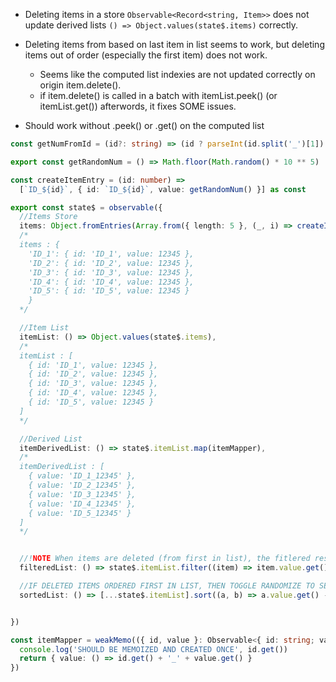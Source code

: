 - Deleting items in a store `Observable<Record<string, Item>>` does not update derived lists `() => Object.values(state$.items)` correctly.
- Deleting items from based on last item in list seems to work, but deleting items out of order (especially the first item) does not work.
  - Seems like the computed list indexies are not updated correctly on origin item.delete(). 
  - if item.delete() is called in a batch with itemList.peek() (or itemList.get()) afterwords, it fixes SOME issues.

- Should work without .peek() or .get() on the computed list 

```ts
const getNumFromId = (id?: string) => (id ? parseInt(id.split('_')[1]) : 0)

export const getRandomNum = () => Math.floor(Math.random() * 10 ** 5)

const createItemEntry = (id: number) =>
  [`ID_${id}`, { id: `ID_${id}`, value: getRandomNum() }] as const

export const state$ = observable({
  //Items Store
  items: Object.fromEntries(Array.from({ length: 5 }, (_, i) => createItemEntry(i + 1))),
  /*
  items : { 
    'ID_1': { id: 'ID_1', value: 12345 },
    'ID_2': { id: 'ID_2', value: 12345 },
    'ID_3': { id: 'ID_3', value: 12345 },
    'ID_4': { id: 'ID_4', value: 12345 },
    'ID_5': { id: 'ID_5', value: 12345 } 
    }
  */

  //Item List
  itemList: () => Object.values(state$.items),
  /*
  itemList : [
    { id: 'ID_1', value: 12345 },
    { id: 'ID_2', value: 12345 },
    { id: 'ID_3', value: 12345 },
    { id: 'ID_4', value: 12345 },
    { id: 'ID_5', value: 12345 } 
  ]
  */

  //Derived List
  itemDerivedList: () => state$.itemList.map(itemMapper),
  /*
  itemDerivedList : [
    { value: 'ID_1_12345' },
    { value: 'ID_2_12345' },
    { value: 'ID_3_12345' },
    { value: 'ID_4_12345' },
    { value: 'ID_5_12345' } 
  ]
  */


  //!NOTE When items are deleted (from first in list), the fitlered result is wrong. Index are wrong
  filteredList: () => state$.itemList.filter((item) => item.value.get() > 40000),

  //IF DELETED ITEMS ORDERED FIRST IN LIST, THEN TOGGLE RANDOMIZE TO SEE SORTED (TAB WILL FREEZE)
  sortedList: () => [...state$.itemList].sort((a, b) => a.value.get() - b.value.get())


})

const itemMapper = weakMemo(({ id, value }: Observable<{ id: string; value: number }>) => {
  console.log('SHOULD BE MEMOIZED AND CREATED ONCE', id.get())
  return { value: () => id.get() + '_' + value.get() }
})

```